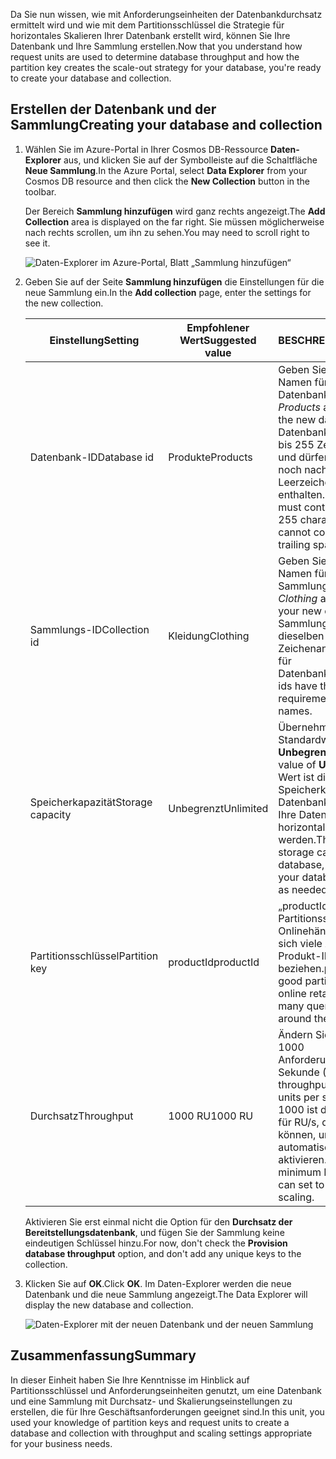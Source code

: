 <span data-ttu-id="9b23d-101">Da Sie nun wissen, wie mit Anforderungseinheiten der Datenbankdurchsatz ermittelt wird und wie mit dem Partitionsschlüssel die Strategie für horizontales Skalieren Ihrer Datenbank erstellt wird, können Sie Ihre Datenbank und Ihre Sammlung erstellen.</span><span class="sxs-lookup"><span data-stu-id="9b23d-101">Now that you understand how request units are used to determine database throughput and how the partition key creates the scale-out strategy for your database, you're ready to create your database and collection.</span></span>

## <a name="creating-your-database-and-collection"></a><span data-ttu-id="9b23d-102">Erstellen der Datenbank und der Sammlung</span><span class="sxs-lookup"><span data-stu-id="9b23d-102">Creating your database and collection</span></span>

1. <span data-ttu-id="9b23d-103">Wählen Sie im Azure-Portal in Ihrer Cosmos DB-Ressource **Daten-Explorer** aus, und klicken Sie auf der Symbolleiste auf die Schaltfläche **Neue Sammlung**.</span><span class="sxs-lookup"><span data-stu-id="9b23d-103">In the Azure Portal, select **Data Explorer** from your Cosmos DB resource and then click the **New Collection** button in the toolbar.</span></span>
    
    <span data-ttu-id="9b23d-104">Der Bereich **Sammlung hinzufügen** wird ganz rechts angezeigt.</span><span class="sxs-lookup"><span data-stu-id="9b23d-104">The **Add Collection** area is displayed on the far right.</span></span> <span data-ttu-id="9b23d-105">Sie müssen möglicherweise nach rechts scrollen, um ihn zu sehen.</span><span class="sxs-lookup"><span data-stu-id="9b23d-105">You may need to scroll right to see it.</span></span>

    ![Daten-Explorer im Azure-Portal, Blatt „Sammlung hinzufügen“](../media-draft/5-azure-cosmosdb-data-explorer.png)

1. <span data-ttu-id="9b23d-107">Geben Sie auf der Seite **Sammlung hinzufügen** die Einstellungen für die neue Sammlung ein.</span><span class="sxs-lookup"><span data-stu-id="9b23d-107">In the **Add collection** page, enter the settings for the new collection.</span></span>

    <span data-ttu-id="9b23d-108">Einstellung</span><span class="sxs-lookup"><span data-stu-id="9b23d-108">Setting</span></span> | <span data-ttu-id="9b23d-109">Empfohlener Wert</span><span class="sxs-lookup"><span data-stu-id="9b23d-109">Suggested value</span></span> | <span data-ttu-id="9b23d-110">BESCHREIBUNG</span><span class="sxs-lookup"><span data-stu-id="9b23d-110">Description</span></span>
    --------|-----------------|-------------
    <span data-ttu-id="9b23d-111">Datenbank-ID</span><span class="sxs-lookup"><span data-stu-id="9b23d-111">Database id</span></span>      | <span data-ttu-id="9b23d-112">Produkte</span><span class="sxs-lookup"><span data-stu-id="9b23d-112">Products</span></span>         | <span data-ttu-id="9b23d-113">Geben Sie *Products* als Namen für die neue Datenbank ein.</span><span class="sxs-lookup"><span data-stu-id="9b23d-113">Enter *Products* as the name for the new database.</span></span> <span data-ttu-id="9b23d-114">Datenbanknamen müssen 1 bis 255 Zeichen lang sein und dürfen weder /, \\, #, ? noch nachgestellte Leerzeichen enthalten.</span><span class="sxs-lookup"><span data-stu-id="9b23d-114">Database names must contain from 1 through 255 characters, and they cannot contain /, \\, #, ?, or a trailing space.</span></span>
    <span data-ttu-id="9b23d-115">Sammlungs-ID</span><span class="sxs-lookup"><span data-stu-id="9b23d-115">Collection id</span></span>    | <span data-ttu-id="9b23d-116">Kleidung</span><span class="sxs-lookup"><span data-stu-id="9b23d-116">Clothing</span></span>  | <span data-ttu-id="9b23d-117">Geben Sie *Kleidung* als Namen für die neue Sammlung ein.</span><span class="sxs-lookup"><span data-stu-id="9b23d-117">Enter *Clothing* as the name for your new collection.</span></span> <span data-ttu-id="9b23d-118">Für Sammlungs-IDs gelten dieselben Zeichenanforderungen wie für Datenbanknamen.</span><span class="sxs-lookup"><span data-stu-id="9b23d-118">Collection ids have the same character requirements as database names.</span></span>
    <span data-ttu-id="9b23d-119">Speicherkapazität</span><span class="sxs-lookup"><span data-stu-id="9b23d-119">Storage capacity</span></span> | <span data-ttu-id="9b23d-120">Unbegrenzt</span><span class="sxs-lookup"><span data-stu-id="9b23d-120">Unlimited</span></span>     | <span data-ttu-id="9b23d-121">Übernehmen Sie den Standardwert **Unbegrenzt**.</span><span class="sxs-lookup"><span data-stu-id="9b23d-121">Use the default value of **Unlimited**.</span></span> <span data-ttu-id="9b23d-122">Dieser Wert ist die Speicherkapazität der Datenbank, und damit kann Ihre Datenbank nach Bedarf horizontal skaliert werden.</span><span class="sxs-lookup"><span data-stu-id="9b23d-122">This value is the storage capacity of the database, and it enables your database to scale out as needed.</span></span>
    <span data-ttu-id="9b23d-123">Partitionsschlüssel</span><span class="sxs-lookup"><span data-stu-id="9b23d-123">Partition key</span></span>    | <span data-ttu-id="9b23d-124">productId</span><span class="sxs-lookup"><span data-stu-id="9b23d-124">productId</span></span>        | <span data-ttu-id="9b23d-125">„productId“ ist ein guter Partitionsschlüssel für ein Onlinehändlerszenario, da sich viele Abfragen auf die Produkt-ID beziehen.</span><span class="sxs-lookup"><span data-stu-id="9b23d-125">productId is a good partition key for an online retail scenario, as so many queries are based around the product ID.</span></span>
    <span data-ttu-id="9b23d-126">Durchsatz</span><span class="sxs-lookup"><span data-stu-id="9b23d-126">Throughput</span></span>       |<span data-ttu-id="9b23d-127">1000 RU</span><span class="sxs-lookup"><span data-stu-id="9b23d-127">1000 RU</span></span>        | <span data-ttu-id="9b23d-128">Ändern Sie den Durchsatz in 1000 Anforderungseinheiten pro Sekunde (RU/s).</span><span class="sxs-lookup"><span data-stu-id="9b23d-128">Change the throughput to 1000 request units per second (RU/s).</span></span> <span data-ttu-id="9b23d-129">1000 ist der Mindestwert für RU/s, den Sie festlegen können, um die automatische Skalierung zu aktivieren.</span><span class="sxs-lookup"><span data-stu-id="9b23d-129">1000 is the minimum RU/s value you can set to enable automatic scaling.</span></span>
    
    <span data-ttu-id="9b23d-130">Aktivieren Sie erst einmal nicht die Option für den **Durchsatz der Bereitstellungsdatenbank**, und fügen Sie der Sammlung keine eindeutigen Schlüssel hinzu.</span><span class="sxs-lookup"><span data-stu-id="9b23d-130">For now, don't check the **Provision database throughput** option, and don't add any unique keys to the collection.</span></span>
    
1. <span data-ttu-id="9b23d-131">Klicken Sie auf **OK**.</span><span class="sxs-lookup"><span data-stu-id="9b23d-131">Click **OK**.</span></span> <span data-ttu-id="9b23d-132">Im Daten-Explorer werden die neue Datenbank und die neue Sammlung angezeigt.</span><span class="sxs-lookup"><span data-stu-id="9b23d-132">The Data Explorer will display the new database and collection.</span></span>

    ![Daten-Explorer mit der neuen Datenbank und der neuen Sammlung](../media-draft/5-azure-cosmos-db-new-collection.png)

## <a name="summary"></a><span data-ttu-id="9b23d-134">Zusammenfassung</span><span class="sxs-lookup"><span data-stu-id="9b23d-134">Summary</span></span>

<span data-ttu-id="9b23d-135">In dieser Einheit haben Sie Ihre Kenntnisse im Hinblick auf Partitionsschlüssel und Anforderungseinheiten genutzt, um eine Datenbank und eine Sammlung mit Durchsatz- und Skalierungseinstellungen zu erstellen, die für Ihre Geschäftsanforderungen geeignet sind.</span><span class="sxs-lookup"><span data-stu-id="9b23d-135">In this unit, you used your knowledge of partition keys and request units to create a database and collection with throughput and scaling settings appropriate for your business needs.</span></span>